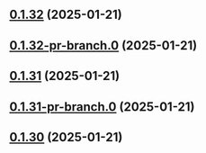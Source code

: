 ## [0.1.32](https://github.com/latha-414/AWS-CICD-web-app/compare/v0.1.32-pr-branch.0...v0.1.32) (2025-01-21)



## [0.1.32-pr-branch.0](https://github.com/latha-414/AWS-CICD-web-app/compare/v0.1.31...v0.1.32-pr-branch.0) (2025-01-21)



## [0.1.31](https://github.com/latha-414/AWS-CICD-web-app/compare/v0.1.31-pr-branch.0...v0.1.31) (2025-01-21)



## [0.1.31-pr-branch.0](https://github.com/latha-414/AWS-CICD-web-app/compare/v0.1.30...v0.1.31-pr-branch.0) (2025-01-21)



## [0.1.30](https://github.com/latha-414/AWS-CICD-web-app/compare/v0.1.30-pr-branch.0...v0.1.30) (2025-01-21)



